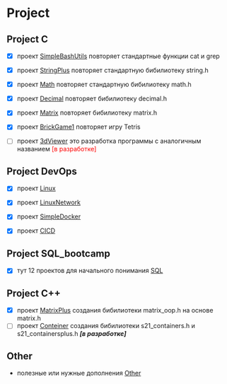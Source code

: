 # Project

## Project C

- [x] проект [SimpleBashUtils](https://github.com/Ta1de/SimpleBashUtils) повторяет стандартные функции cat и  grep

- [x] проект [StringPlus](https://github.com/Ta1de/StringPlus) повторяет стандартную бибилиотеку string.h

- [x] проект [Math](https://github.com/Ta1de/Math) повторяет стандартную бибилиотеку math.h

- [x] проект [Decimal](https://github.com/Ta1de/Decimal) повторяет бибилиотеку decimal.h

- [x] проект [Matrix](https://github.com/Ta1de/Matrix) повторяет бибилиотеку matrix.h

- [x] проект [BrickGame1](https://github.com/Ta1de/Tetris) повторяет игру Tetris

- [ ] проект [3dViewer]() это разработка программы c аналогичным названием <font color="#FF0000">[в разработке]</font>
## Project DevOps

- [x] проект [Linux](https://github.com/Ta1de/Linux)

- [x] проект [LinuxNetwork](https://github.com/Ta1de/LinuxNetwork)

- [x] проект [SimpleDocker](https://github.com/Ta1de/SimpleDocker)

- [x] проект [CICD](https://github.com/Ta1de/CICD)

## Project SQL_bootcamp

- [x] тут 12 проектов для начального понимания [SQL](https://github.com/Ta1de/SQLbootcamp)

## Project C++

- [x] проект [MatrixPlus](https://github.com/Ta1de/MatrixPlus) создания бибилиотеки matrix_oop.h на основе matrix.h
- [ ] проект [Conteiner]() создания бибилиотеки s21_containers.h и s21_containersplus.h ***[в разработке]***

## Other
- полезные или нужные дополнения [Other](https://github.com/Ta1de/Other)
